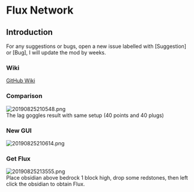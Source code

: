 # Flux Network
## Introduction
For any suggestions or bugs, open a new issue labelled with [Suggestion] or [Bug], I will update the mod by weeks.
### Wiki
[GitHub Wiki](https://github.com/SonarSonic/Flux-Networks/wiki)

### Comparison
![20190825210548.png](https://i.loli.net/2019/08/25/3KGnWsAXlUmdE1Y.png)  
The lag goggles result with same setup (40 points and 40 plugs)
### New GUI
![20190825210614.png](https://i.loli.net/2019/08/25/89Z3XLdzUveRghr.png)
### Get Flux
![20190825213555.png](https://i.loli.net/2019/08/25/xhVraPnkAJoQ7fu.png)  
Place obsidian above bedrock 1 block high, drop some redstones, then left click the obsidian to obtain Flux.
